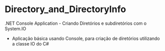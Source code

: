 # Directory_and_DirectoryInfo
.NET Console Application - Criando Diretórios e subdiretórios com o System.IO

- Aplicação básica usando Console, para criação de diretórios utilizando a classe IO do C#
